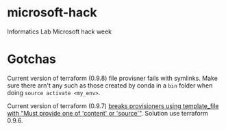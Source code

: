 # microsoft-hack
Informatics Lab Microsoft hack week

# Gotchas

Current version of terraform (0.9.8) file provisner fails with symlinks. Make sure there arn't any such as those created by conda in a `bin` folder when doing `source activate <my_env>`.

Current version of terraform (0.9.7) [breaks provisioners using template_file with "Must provide one of 'content' or 'source'"](https://github.com/hashicorp/terraform/issues/15177). Solution use terraform 0.9.6.